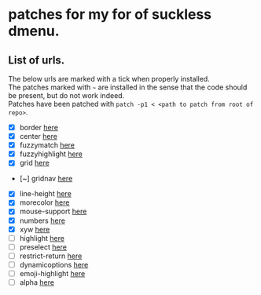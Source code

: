 # patches for my for of suckless dmenu.

## List of urls.

The below urls are marked with a tick when properly installed.  
The patches marked with `~` are installed in the sense that the code should be present, but do not work indeed.  
Patches have been patched with `patch -p1 < <path to patch from root of repo>`.

- [x]  border [here](http://tools.suckless.org/dmenu/patches/border/)
- [x]  center [here](http://tools.suckless.org/dmenu/patches/center/)
- [x]  fuzzymatch [here](http://tools.suckless.org/dmenu/patches/fuzzymatch/)
- [x]  fuzzyhighlight [here](http://tools.suckless.org/dmenu/patches/fuzzyhighlight/)
- [x]  grid [here](http://tools.suckless.org/dmenu/patches/grid/)
- [~]  gridnav [here](http://tools.suckless.org/dmenu/patches/gridnav/)
- [x]  line-height [here](http://tools.suckless.org/dmenu/patches/line-height/)
- [x]  morecolor [here](http://tools.suckless.org/dmenu/patches/morecolor/)
- [x]  mouse-support [here](http://tools.suckless.org/dmenu/patches/mouse-support/)
- [x]  numbers [here](http://tools.suckless.org/dmenu/patches/numbers/)
- [x]  xyw [here](http://tools.suckless.org/dmenu/patches/xyw/)
- [ ]  highlight [here](http://tools.suckless.org/dmenu/patches/highlight/)
- [ ]  preselect [here](http://tools.suckless.org/dmenu/patches/preselect/)
- [ ]  restrict-return [here](http://tools.suckless.org/dmenu/patches/restrict-return/)
- [ ]  dynamicoptions [here](http://tools.suckless.org/dmenu/patches/dynamicoptions/)
- [ ]  emoji-highlight [here](http://tools.suckless.org/dmenu/patches/emoji-highlight/)
- [ ]  alpha [here](http://tools.suckless.org/dmenu/patches/alpha/)

